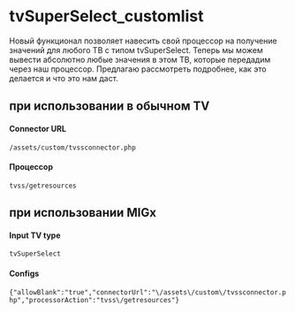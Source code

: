 # tvSuperSelect_customlist
Новый функционал позволяет навесить свой процессор на получение значений для любого ТВ с типом tvSuperSelect. Теперь мы можем вывести абсолютно любые значения в этом ТВ, которые передадим через наш процессор. Предлагаю рассмотреть подробнее, как это делается и что это нам даст.

## при использовании в обычном TV
#### Connector URL
`/assets/custom/tvssconnector.php`
#### Процессор
`tvss/getresources`

## при использовании MIGx
#### Input TV type
`tvSuperSelect`
#### Configs
`{"allowBlank":"true","connectorUrl":"\/assets\/custom\/tvssconnector.php","processorAction":"tvss\/getresources"}`
